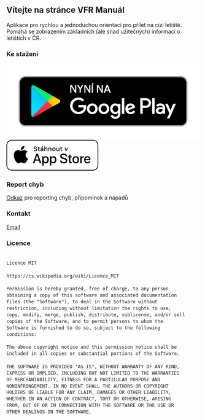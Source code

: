 ## Vítejte na stránce VFR Manuál

Aplikace pro rychlou a jednoduchou orientaci pro přílet na cizí letiště. Pomáhá se zobrazením základních (ale snad užitečných) informací o letištích v ČR.

### Ke stažení
[<img src="google-play-badge.png">](https://play.google.com/store/apps/details?id=com.lomolo.vfr_manual)
[<img src="Download_on_the_App_Store_Badge_CZ_RGB_wht_092917.svg">](https://www.apple.com)

### Report chyb
[Odkaz](https://github.com/CZlovek/vfrmanual/issues) pro reporting chyb, připomínek a nápadů 

### Kontakt
[Email](mailto:petr.sukac@gmail.com)

### Licence
```markdown

Licence MIT

https://cs.wikipedia.org/wiki/Licence_MIT

Permission is hereby granted, free of charge, to any person
obtaining a copy of this software and associated documentation
files (the "Software"), to deal in the Software without
restriction, including without limitation the rights to use,
copy, modify, merge, publish, distribute, sublicense, and/or sell
copies of the Software, and to permit persons to whom the
Software is furnished to do so, subject to the following
conditions:

The above copyright notice and this permission notice shall be
included in all copies or substantial portions of the Software.

THE SOFTWARE IS PROVIDED "AS IS", WITHOUT WARRANTY OF ANY KIND,
EXPRESS OR IMPLIED, INCLUDING BUT NOT LIMITED TO THE WARRANTIES
OF MERCHANTABILITY, FITNESS FOR A PARTICULAR PURPOSE AND
NONINFRINGEMENT. IN NO EVENT SHALL THE AUTHORS OR COPYRIGHT
HOLDERS BE LIABLE FOR ANY CLAIM, DAMAGES OR OTHER LIABILITY,
WHETHER IN AN ACTION OF CONTRACT, TORT OR OTHERWISE, ARISING
FROM, OUT OF OR IN CONNECTION WITH THE SOFTWARE OR THE USE OR
OTHER DEALINGS IN THE SOFTWARE.

```